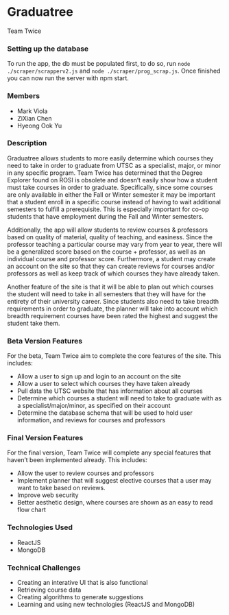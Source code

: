 # Graduatree 

Team Twice


### Setting up the database

To run the app, the db must be populated first, to do so, run `node ./scraper/scrapperv2.js` and `node ./scraper/prog_scrap.js`. Once finished you can now run the server with npm start.

### Members
- Mark Viola
- ZiXian Chen
- Hyeong Ook Yu


### Description

Graduatree allows students to more easily determine which courses they need to take in order to graduate from UTSC as a specialist, major, or minor in any specific program. Team Twice has determined that the Degree Explorer found on ROSI is obsolete and doesn’t easily show how a student must take courses in order to graduate. Specifically, since some courses are only available in either the Fall or Winter semester it may be important that a student enroll in a specific course instead of having to wait additional semesters to fulfill a prerequisite. This is especially important for co-op students that have employment during the Fall and Winter semesters. 

Additionally, the app will allow students to review courses & professors based on quality of material, quality of teaching, and easiness. Since the professor teaching a particular course may vary from year to year, there will be a generalized score based on the course + professor, as well as an individual course and professor score. Furthermore, a student may create an account on the site so that they can create reviews for courses and/or professors as well as keep track of which courses they have already taken. 

Another feature of the site is that it will be able to plan out which courses the student will need to take in all semesters that they will have for the entirety of their university career. Since students also need to take breadth requirements in order to graduate, the planner will take into account which breadth requirement courses have been rated the highest and suggest the student take them.


### Beta Version Features

For the beta, Team Twice aim to complete the core features of the site. This includes:

-	Allow a user to sign up and login to an account on the site
-	Allow a user to select which courses they have taken already
-	Pull data the UTSC website that has information about all courses
-	Determine which courses a student will need to take to graduate with as a specialist/major/minor, as specified on their account
-	Determine the database schema that will be used to hold user information, and reviews for courses and professors


### Final Version Features

For the final version, Team Twice will complete any special features that haven’t been implemented already. This includes:

-	Allow the user to review courses and professors
-	Implement planner that will suggest elective courses that a user may want to take based on reviews. 
-	Improve web security 
-	Better aesthetic design, where courses are shown as an easy to read flow chart 


### Technologies Used

- ReactJS
- MongoDB


### Technical Challenges

- Creating an interative UI that is also functional
- Retrieving course data
- Creating algorithms to generate suggestions
- Learning and using new technologies (ReactJS and MongoDB)
